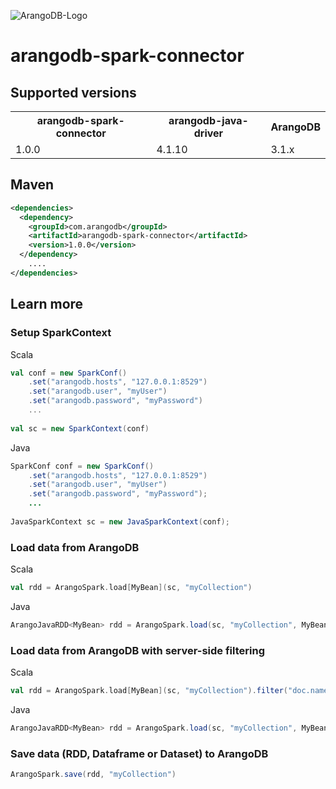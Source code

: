 
![ArangoDB-Logo](https://docs.arangodb.com/assets/arangodb_logo_2016_inverted.png)

# arangodb-spark-connector

## Supported versions

<table>
<tr><th>arangodb-spark-connector</th><th>arangodb-java-driver</th><th>ArangoDB</th></tr>
<tr><td>1.0.0</td><td>4.1.10</td><td>3.1.x</td></tr>
</table>

## Maven

```XML
<dependencies>
  <dependency>
    <groupId>com.arangodb</groupId>
    <artifactId>arangodb-spark-connector</artifactId>
    <version>1.0.0</version>
  </dependency>
	....
</dependencies>
```

## Learn more

### Setup SparkContext
Scala
```Scala
val conf = new SparkConf()
    .set("arangodb.hosts", "127.0.0.1:8529")
    .set("arangodb.user", "myUser")
    .set("arangodb.password", "myPassword")
    ...
    
val sc = new SparkContext(conf)
```
Java
```Java
SparkConf conf = new SparkConf()
    .set("arangodb.hosts", "127.0.0.1:8529")
    .set("arangodb.user", "myUser")
    .set("arangodb.password", "myPassword");
    ...
    
JavaSparkContext sc = new JavaSparkContext(conf);
```

### Load data from ArangoDB
Scala
```Scala
val rdd = ArangoSpark.load[MyBean](sc, "myCollection")

```
Java
```Java
ArangoJavaRDD<MyBean> rdd = ArangoSpark.load(sc, "myCollection", MyBean.class);

```

### Load data from ArangoDB with server-side filtering
Scala
```Scala
val rdd = ArangoSpark.load[MyBean](sc, "myCollection").filter("doc.name == 'John'")

```
Java
```Java
ArangoJavaRDD<MyBean> rdd = ArangoSpark.load(sc, "myCollection", MyBean.class).filter("doc.name == 'John'");

```

### Save data (RDD, Dataframe or Dataset) to ArangoDB
```Scala
ArangoSpark.save(rdd, "myCollection")

```